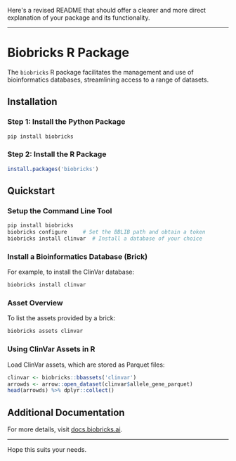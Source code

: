 Here's a revised README that should offer a clearer and more direct explanation of your package and its functionality.

---

# Biobricks R Package

The `biobricks` R package facilitates the management and use of bioinformatics databases, streamlining access to a range of datasets.

## Installation

### Step 1: Install the Python Package
```bash
pip install biobricks
```

### Step 2: Install the R Package
```R
install.packages('biobricks')
```

## Quickstart

### Setup the Command Line Tool
```sh
pip install biobricks
biobricks configure     # Set the BBLIB path and obtain a token
biobricks install clinvar  # Install a database of your choice
```

### Install a Bioinformatics Database (Brick)
For example, to install the ClinVar database:
```sh
biobricks install clinvar
```

### Asset Overview
To list the assets provided by a brick:
```sh
biobricks assets clinvar
```

### Using ClinVar Assets in R
Load ClinVar assets, which are stored as Parquet files:
```R
clinvar <- biobricks::bbassets('clinvar')
arrowds <- arrow::open_dataset(clinvar$allele_gene_parquet)
head(arrowds) %>% dplyr::collect()
```

## Additional Documentation
For more details, visit [docs.biobricks.ai](https://docs.biobricks.ai).

---

Hope this suits your needs.